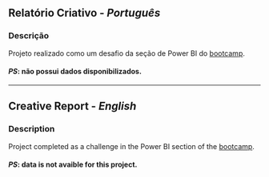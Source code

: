 ## Relatório Criativo - *Português*

### Descrição


Projeto realizado como um desafio da seção de Power BI do [bootcamp](https://www.dio.me/bootcamp/coding-the-future-sysvision-data-analytics).
#### *PS*: não possui dados disponibilizados.
---

## Creative Report - *English*

### Description

Project completed as a challenge in the Power BI section of the [bootcamp](https://www.dio.me/bootcamp/coding-the-future-sysvision-data-analytics).
#### *PS*: data is not avaible for this project.
